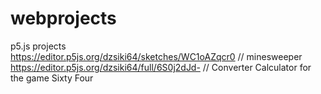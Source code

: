 # webprojects  
p5.js projects  
https://editor.p5js.org/dzsiki64/sketches/WC1oAZqcr0 // minesweeper  
https://editor.p5js.org/dzsiki64/full/6S0j2dJd- // Converter Calculator for the game Sixty Four  
